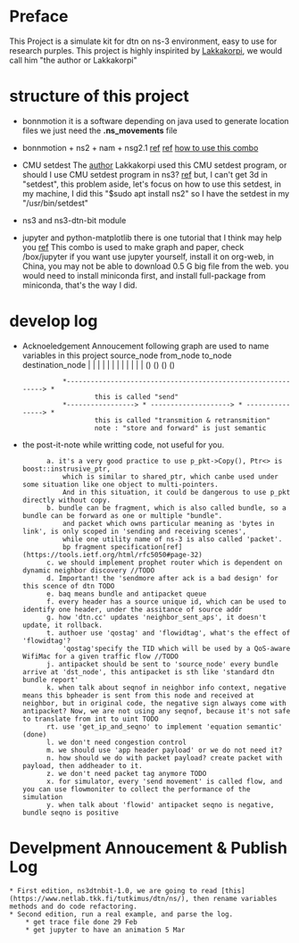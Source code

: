 # Preface
This Project is a simulate kit for dtn on ns-3 environment, easy to use for research purples.
This project is highly inspirited by [Lakkakorpi](https://www.netlab.tkk.fi/tutkimus/dtn/ns/), we would call him "the author or Lakkakorpi"

# structure of this project

* bonnmotion 
it is a software depending on java used to generate location files
we just need the **.ns_movements** file

* bonnmotion + ns2 + nam + nsg2.1
[ref](http://www.nsnam.com/2015/03/bonnmotion-mobile-scenario-generator.html) [ref](http://chandra-ns2.blogspot.com/2009/01/how-to-run-bonnmotion-for-ns-2.html)
[how to use this combo](https://www.slideshare.net/manasGaur1/bonn-motion-traffic-generation-and-nam)

* CMU setdest
The [author](https://www.netlab.tkk.fi/tutkimus/dtn/ns/) Lakkakorpi used this CMU setdest program, or should I use CMU setdest program in ns3? [ref](http://www.isi.edu/nsnam/ns/tutorial/nsscript7.html)
but, I can't get 3d in "setdest", this problem aside, let's focus on how to use this setdest, in my machine, I did this "$sudo apt install ns2"
so I have the setdest in my "/usr/bin/setdest"

* ns3 and ns3-dtn-bit module

* jupyter and python-matplotlib
there is one tutorial that I think may help you [ref](https://www.youtube.com/watch?v=HW29067qVWk&t=1568s)
This combo is used to make graph and paper, check /box/jupyter
if you want use jupyter yourself, install it on org-web, in China, you may not be able to download 0.5 G big file from the web.
you would need to install miniconda first, and install full-package from miniconda, that's the way I did.

# develop log

* Acknoeledgement Annoucement 
    following graph are used to name variables in this project
            source_node         from_node               to_node           destination_node
                |                   |                       |                   |
                |                   |                       |                   |
                |                   |                       |                   |
                ()                  ()                      ()                  ()
                
                *-------------------------------------------------------------> *
                        this is called "send"
                *-----------------> * --------------------> * ----------------> *
                        this is called "transmition & retransmition"
                        note : "store and forward" is just semantic
                
* the post-it-note while writting code, not useful for you.

            a. it's a very good practice to use p_pkt->Copy(), Ptr<> is boost::instrusive_ptr, 
                which is similar to shared_ptr, which canbe used under some situation like one object to multi-pointers. 
                And in this situation, it could be dangerous to use p_pkt directly without copy. 
            b. bundle can be fragment, which is also called bundle, so a bundle can be forward as one or multiple "bundle".
                and packet which owns particular meaning as 'bytes in link', is only scoped in 'sending and receiving scenes',
                while one utility name of ns-3 is also called 'packet'.
                bp fragment specification[ref](https://tools.ietf.org/html/rfc5050#page-32)
            c. we should implement prophet router which is dependent on dynamic neighbor discovery //TODO
            d. Important! the 'sendmore after ack is a bad design' for this scence of dtn TODO
            e. baq means bundle and antipacket queue
            f. every header has a source unique id, which can be used to identify one header, under the assitance of source addr
            g. how 'dtn.cc' updates 'neighbor_sent_aps', it doesn't update, it rollback.
            t. authoer use 'qostag' and 'flowidtag', what's the effect of 'flowidtag'?
                'qostag'specify the TID which will be used by a QoS-aware WifiMac for a given traffic flow //TODO
            j. antipacket should be sent to 'source_node' every bundle arrive at 'dst_node', this antipacket is sth like 'standard dtn bundle report'
            k. when talk about seqnof in neighbor info context, negative means this bpheader is sent from this node and received at neighbor, but in original code, the negative sign always come with antipacket? Now, we are not using any seqnof, because it's not safe to translate from int to uint TODO
            rt. use 'get_ip_and_seqno' to implement 'equation semantic' (done)
            l. we don't need congestion control
            m. we should use 'app header payload' or we do not need it?
            n. how should we do with packet payload? create packet with payload, then addheader to it.
            z. we don't need packet tag anymore TODO
            x. for simulator, every 'send movement' is called flow, and you can use flowmoniter to collect the performance of the simulation
            y. when talk about 'flowid' antipacket seqno is negative, bundle seqno is positive

# Develpment Annoucement & Publish Log

    * First edition, ns3dtnbit-1.0, we are going to read [this](https://www.netlab.tkk.fi/tutkimus/dtn/ns/), then rename variables methods and do code refactoring.
    * Second edition, run a real example, and parse the log.
        * get trace file done 29 Feb
        * get jupyter to have an animation 5 Mar
